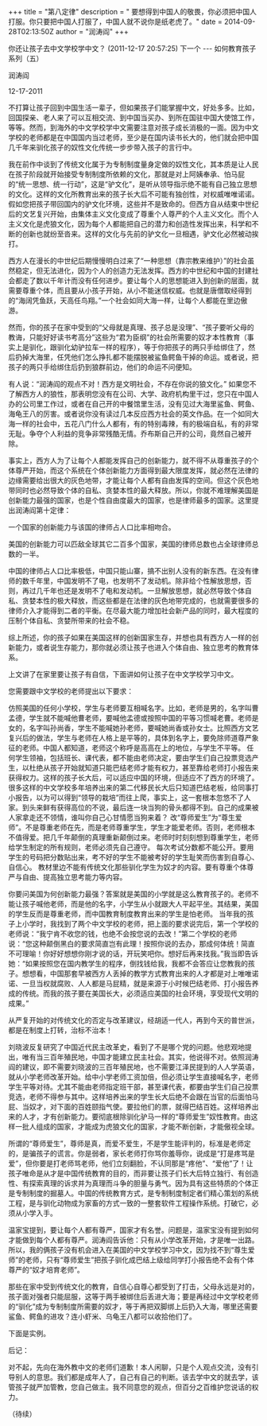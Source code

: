 +++
title = "第八定律"
description = " 要想得到中国人的敬畏，你必须把中国人打服。你只要把中国人打服了，中国人就不说你是纸老虎了。"
date = 2014-09-28T02:13:50Z
author = "润涛阎"
+++


你还让孩子去中文学校学中文？ (2011-12-17 20:57:25) 下一个
--- 如何教育孩子系列（五）

润涛阎

12-17-2011

不打算让孩子回到中国生活一辈子，但如果孩子们能掌握中文，好处多多。比如，回国探亲、老人来了可以互相交流、到中国当买办、到所在国驻中国大使馆工作，等等。然而，到海外的中文学校学中文需要注意对孩子成长消极的一面。因为中文学校的老师都是在中国国内当过老师，至少是在国内读书长大的，他们就会把中国几千年来驯化孩子的奴性文化传统一步步带入孩子的言行中。

我在前作中谈到了传统文化属于为专制制度量身定做的奴性文化，其本质是让人民在孩子阶段就开始接受专制制度所依赖的文化，那就是对上阿姨奉承、怕马屁的“统一思想、统一行动”，这是“驴文化”，是听从领导指示绝不能有自己独立思想的文化。这样的文化所教育出来的孩子长大后不可能有独创性，对权威唯唯诺诺。假如您把孩子带回国内的驴文化环境，这些并不是致命的。但西方自从结束中世纪后的文艺复兴开始，由集体主义文化变成了尊重个人尊严的个人主义文化。而个人主义文化是虎狼文化，因为每个人都能把自己的潜力和创造性发挥出来，科学和不断的创新也就纷至沓来。这样的文化与先前的驴文化一旦相遇，驴文化必然被动挨打。

西方人在漫长的中世纪后期慢慢明白过来了“一种思想（靠宗教来维护）”的社会虽然稳定，但无法进化，因为个人的创造力无法发挥。西方的中世纪和中国的封建社会都走了数以千年计而没有任何进步。要让每个人的思想能进入到创新的层面，就需要尊重个体，而且要从小孩子开始，从小不能迷信权威。也就是唐僧取经得到的“海阔凭鱼跃，天高任鸟翔。”一个社会如同大海一样，让每个人都能在里边傲游。

然而，你的孩子在家中受到的“父母就是真理、孩子总是没理”、“孩子要听父母的教诲，只能好好读书考高分”这些为“君为臣纲”的社会所需要的奴才本性教育（事实上是驯化，跟驯化幼驴拉车一样的程序），等于你把孩子的两只手给绑住了，然后扔掉大海里，任凭他们怎么挣扎都不能摆脱被鲨鱼鳄鱼干掉的命运。或者说，把孩子的两只手给绑住后扔到狼群前边，他们的命运不问便知。

有人说：“润涛阎的观点不对！西方是文明社会，不存在你说的狼文化。” 如果您不了解西方人的狼性，那表明您没有在公司、大学、政府机构里干过，您只在中国人办的公司里工作过，或者在自己开的中餐馆里生活，没有见过大海里鲨鱼、鳄鱼、海龟王八的厉害。或者说你没有读过几本反应西方社会的英文作品。在一个如同大海一样的社会中，五花八门什么人都有，有的特别毒辣，有的极端自私，有的非常无耻。争夺个人利益的竞争非常残酷无情。乔布斯自己开的公司，竟然自己被开除。

事实上，西方人为了让每个人都能发挥自己的创新能力，就不得不从尊重孩子的个体尊严开始，而这个系统在个体创新能力方面得到最大限度发挥，就必然在法律的边缘需要给出很大的灰色地带，才能让每个人都有自由发挥的空间。但这个灰色地带同时也必然导致个体的自私、贪婪本性的最大释放。所以，你就不难理解美国是创新能力最强的国家，也是个性自由度最大的国家，也是律师最多的国家。这里提出润涛阎第十定律：

一个国家的创新能力与该国的律师占人口比率相吻合。

美国的创新能力可以匹敌全球其它二百多个国家，美国的律师总数也占全球律师总数的一半。

中国的律师占人口比率极低，中国只能山寨，搞不出别人没有的新东西。在没有律师的数千年里，中国发明不了电，也发明不了发动机。除非给个性解放思想，否则，再过几千年也还是发明不了电和发动机。一旦解放思想，就必然导致个体自私、贪婪本性的极大释放，而这些都是在法律的灰色地带完成的，也就需要很多的律师介入才能得到二者的平衡。在尽最大能力增加社会新产品的同时，最大程度的压制个体自私、贪婪所带来的社会不稳。 

综上所述，你的孩子如果在美国这样的创新国家生存，并想也具有西方人一样的创新能力，或者说生存能力，那你就必须让孩子也进入个体自由、独立思考的教育体系。

上文讲了在家里要让孩子有自信，下面讲如何让孩子在中文学校学习中文。

您需要跟中文学校的老师提出以下要求：

仿照美国的任何小学校，学生与老师要互相喊名字。比如，老师是男的，名字叫曹孟德，学生就不能喊他曹老师，要喊他孟德或按照中国的平等习惯喊老曹。老师是女的，名字叫孙尚香，学生不能喊她孙老师，要喊她尚香或孙女士。比照西方文艺复兴后的做法，学生与老师在人格上是平等的，具体到名字上，要免除师道尊严象征的老师。中国人都知道，老师这个称呼是高高在上的地位，与学生不平等。
任何学生领袖，包括班长、课代表，都不能由老师决定，要由学生们自己投票竞选产生，以杜绝从孩子开始就知道只能巴结老师才能有权力，甚至靠给老师打小报告来获得权力。这样的孩子长大后，可以适应中国的环境，但适应不了西方的环境了。很多这样的中文学校多年培养出来的第二代移民长大后只知道巴结老板，给同事打小报告，以为可以得到“领导的栽培”而往上爬，事实上，这一套根本忽悠不了人家。到头来鲜有获得高位的不说，最后连一块当狗的骨头都得不到。自己的成果被人家拿走还不领情，谁叫你自己心甘情愿当狗来着？
改“尊师爱生”为“尊生爱师”。不是尊重老师在先，而是老师尊重学生，学生才能爱老师。否则，老师根本不值得爱。把几千年颠倒的真理重新颠倒过来。老师时时刻刻想到尊重学生，老师给学生制定的所有规则，老师必须先自己遵守。
每次考试分数都不能公开。要用学生的号码把分数贴出来，考不好的学生不能被考好的学生耻笑而伤害到自尊心、自信心。
教材里边不能有传统文化那些驯化学生为奴才的内容。要有尊重个体尊严与自由、提高独立思考能力等内容。


你要问美国为何创新能力最强？答案就是美国的小学就是这么教育孩子的。老师不能让孩子喊他老师，而是他的名字，小学生从小就跟大人平起平坐。其结果，美国的学生反而是尊重老师，而中国教育制度教育出来的学生是怕老师。
当年我的孩子上小学时，我找到了两个中文学校的老师，把上面的要求说完后，第一个学校的老师说：“我宁肯不收您的钱，也绝不会按您说的去改！”第二个学校的老师说：“您这种颠倒黑白的要求简直岂有此理！按照你说的去办，那成何体统！简直不可理喻！你好好想想你刚才说的话，开玩笑吧你。想好后再来找我。”我当即告诉她：“如果按照您在国内教学生的程序，倒找钱给我，我都不会答应让您教我的孩子。想想看，中国那套早被西方人丢掉的教学方式教育出来的人才都是对上唯唯诺诺、一旦当权就腐败、人人都是马屁精，就是来源于小时候巴结老师、打小报告养成的传统。而我的孩子要在美国长大，必须适应美国的社会环境，享受现代文明的成果。”

从严复开始的对传统文化的否定与改革建议，经胡适一代人，再到今天的普世派，都是在制度上打转，治标不治本！

刘晓波反复研究了中国近代民主改革史，看到了不是哪个党的问题。他悲观地提出，唯有当三百年殖民地，中国才能建立民主社会。其实，他说得不对。依照润涛阎的建议，即不需要刘晓波的三百年殖民地，也不需要江泽民提到的人人学英语，就从小学老师改革开始。给中小学老师工资加倍，但必须让学生直接喊名字，老师学生平等对待。尤其不能由老师指定班干部，甚至课代表，都要由学生们自己投票竞选，老师不得参与其中。这样培养出来的学生长大后绝不会跟在当官的后面怕马屁、当奴才，对下面的百姓颐指气使。要拉他们的票，就得巴结百姓。这样培养出来的人才，才有创新能力。要彻底根除驯化驴马一样的“尊师爱生”奴性教育。由这样一批人组成的国家，才能成为虎狼文化的国家，才能不断创新，才能傲视全球。 

所谓的“尊师爱生”，尊师是真，而爱不爱生，不是学生能评判的，标准是老师定的，是骗孩子的谎言。你是弱者，家长老师打你骂你羞辱你，说成是“打是疼骂是爱”，但你要是打老师骂老师，他们立刻翻脸，不认同那是“疼他”、“爱他”了！让孩子唯命是从才是中国传统教育的目的，而非要让孩子们长大后特立独行、有创造性、有探索真理的诉求并为真理而斗争的胆量与勇气。因为具有这些特质的个体正是专制制度的掘墓人。中国的传统教育方式，是专制制度制定者们精心策划的系统工程，是与驯化动物成为家畜的方式一致的一整套软件工程操作系统。打破它，必须从小学入手。

温家宝提到，要让每个人都有尊严，国家才有名誉。问题是，温家宝没有提到如何才能做到每个人都有尊严。润涛阎告诉他：只有从小学改革开始，才是唯一出路。
所以，我的俩孩子没有机会进入在美国的中文学校学习中文，因为找不到“尊生爱师”的老师，只有“尊师爱生”把孩子驯化成巴结上级给同学打小报告绝不会有个体尊严的“奴才培育老师”。

那些在家中受到传统文化的教育，自信心自尊心都受到了打击，父母永远是对的，孩子面对强者只能屈服，这等于两手被绑住后丢进大海；要是再经过中文学校老师的“驯化”成为专制制度所需要的奴才，等于再把双脚绑上后扔入大海，哪里还需要鲨鱼、鳄鱼的进攻？连小虾米、乌龟王八都可以收拾他们了。

下面是实例。 

后记：

对不起，先向在海外教中文的老师们道歉！本人闲聊，只是个人观点交流，没有引导别人的意思。我们都是成年人了，自己有自己的判断。该去学中文的就去学，该管孩子就严加管教，您自己做主。我不同意您的观点，但百分之百维护您说话的权力。

（待续）
